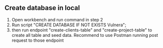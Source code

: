 ## Create database in local 

1. Open workbench and run command in step 2 
2. Run script "CREATE DATABASE IF NOT EXISTS Vulnera";
3. then run endpoint "create-clients-table" and "create-project-table" to create all table and seed data. Recommend to use Postman running post request to those endpoint
